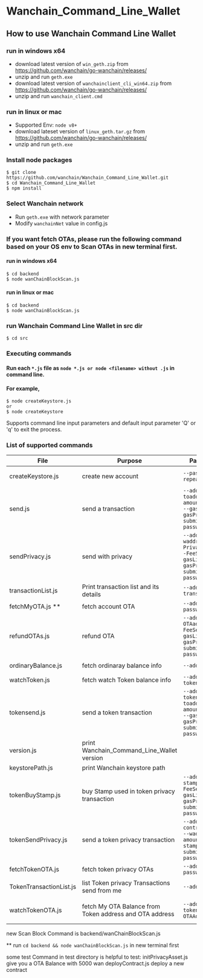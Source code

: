 # Wanchain_Command_Line_Wallet

## How to use Wanchain Command Line Wallet

### run in windows x64
- download latest version of `win_geth.zip` from https://github.com/wanchain/go-wanchain/releases/
- unzip and run `geth.exe`
- download latest version of `wanchainclient_cli_win64.zip` from https://github.com/wanchain/go-wanchain/releases/
- unzip and run `wanchain_client.cmd`

### run in linux or mac
- Supported Env: `node v8+`
- download lateset version of `linux_geth.tar.gz` from https://github.com/wanchain/go-wanchain/releases/
- unzip and run `geth.exe`

### Install node packages
    $ git clone https://github.com/wanchain/Wanchain_Command_Line_Wallet.git
    $ cd Wanchain_Command_Line_Wallet 
    $ npm install
    
### Select Wanchain network
- Run `geth.exe` with network parameter
- Modify `wanchainNet` value in config.js


### If you want fetch OTAs, please run the following command based on your OS env to Scan OTAs in new terminal first.
#### run in windows x64
    $ cd backend 
    $ node wanChainBlockScan.js
#### run in linux or mac
    $ cd backend 
    $ node wanChainBlockScan.js

### run Wanchain Command Line Wallet in src dir

    $ cd src

### Executing commands
#### Run each `*.js` file as `node *.js or node <filename> without .js` in command line. 
#### For example,

    $ node createKeystore.js
    or
    $ node createKeystore

Supports command line input parameters and default input parameter 'Q' or 'q' to exit the process. 

### List of supported commands

| File          | Purpose       |   Parameters  |  Command  |
| ------------- | ------------- |-------------|---------|
| createKeystore.js | create new account | `--password  --repeatPass` | ```node createKeystore.js --password  --repeatPass```|
| send.js | send a transaction | `--address  --toaddress --amount --FeeSel  --gasLimit --gasPrice --submit --password` | ```node send.js --address  --toaddress --amount --FeeSel  --gasLimit --gasPrice --submit --password```|
| sendPrivacy.js | send with privacy | `--address  --waddress --PrivacyAmount --FeeSel  --gasLimit --gasPrice --submit --password` | ```node sendPrivacy.js --address  --waddress --PrivacyAmount --FeeSel  --gasLimit --gasPrice --submit --password```|
| transactionList.js | Print transaction list and its details | `--address --transHash` | ```node transactionList.js --address --transHash```|
| fetchMyOTA.js ** | fetch account OTA | `--address --password` | ```$ node fetchMyOTA.js --address --password```|
| refundOTAs.js | refund OTA | `--address  --OTAaddress --FeeSel  --gasLimit --gasPrice --submit --password` | ```node refundOTAs.js --address  --OTAaddress --FeeSel  --gasLimit --gasPrice --submit --password```|
| ordinaryBalance.js | fetch ordinaray balance info | `--address` | ```node ordinaryBalance.js --address```|
| watchToken.js | fetch watch Token balance info | `--address --tokenAddress` | ```node watchToken.js --address --tokenAddress```|
| tokensend.js | send a token transaction | `--address  --tokenAddress --toaddress --amount --FeeSel  --gasLimit --gasPrice --submit --password` | ```node tokensend.js --address  --tokenAddress --toaddress --amount --FeeSel  --gasLimit --gasPrice --submit --password```|
| version.js | print Wanchain_Command_Line_Wallet version |  | ```node version.js```|
| keystorePath.js | print Wanchain keystore path |  | ```node keystorePath.js```|
| tokenBuyStamp.js | buy Stamp used in token privacy transaction| `--address  --stampBalance --FeeSel  --gasLimit --gasPrice --submit --password` | ```node tokenBuyStamp.js --address  --stampBalance --FeeSel  --gasLimit --gasPrice --submit --password```|
| tokenSendPrivacy.js | send a token privacy transaction| `--address  --contractBalance --waddress  --amount --stampOTA --submit --password` | ```node tokenSendPrivacy.js --address  --contractBalance --waddress  --amount --stampOTA --submit --password```|
| fetchTokenOTA.js | fetch token privacy OTAs| `--address  --password` | ```node fetchTokenOTA.js --address  --password```|
| TokenTransactionList.js | list Token privacy Transactions send from me| `--address` | ```node TokenTransactionList.js --address```|
| watchTokenOTA.js | fetch My OTA Balance from Token address and OTA address| `--address  --tokenAddress --OTAAddress` | ```node watchTokenOTA.js --address  --tokenAddress --OTAAddress```|





new Scan Block Command is backend/wanChainBlockScan.js

** run `cd backend && node wanChainBlockScan.js` in new terminal first


some test Command in test directory is helpful to test:
initPrivacyAsset.js        give you a OTA Balance with 5000 wan
deployContract.js          deploy a new contract